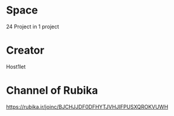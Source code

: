 # Space
24 Project in 1 project

# Creator 
Host1let

# Channel of Rubika 
https://rubika.ir/joinc/BJCHJJDF0DFHYTJVHJIFPUSXQROKVUWH
